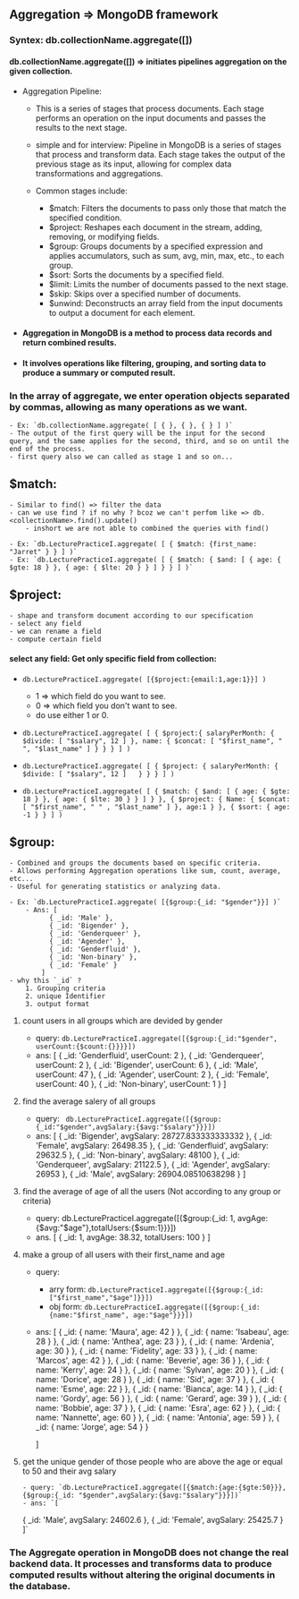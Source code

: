 ## Aggregation => MongoDB framework

### Syntex: db.collectionName.aggregate([])

#### db.collectionName.aggregate([]) => initiates pipelines aggregation on the given collection.

- Aggregation Pipeline:

  - This is a series of stages that process documents. Each stage performs an operation on the input documents and passes the results to the next stage.
  - simple and for interview: Pipeline in MongoDB is a series of stages that process and transform data. Each stage takes the output of the previous stage as its input, allowing for complex data transformations and aggregations.

  - Common stages include:

    - $match: Filters the documents to pass only those that match the specified condition.
    - $project: Reshapes each document in the stream, adding, removing, or modifying fields.
    - $group: Groups documents by a specified expression and applies accumulators, such as sum, avg, min, max, etc., to each group.
    - $sort: Sorts the documents by a specified field.
    - $limit: Limits the number of documents passed to the next stage.
    - $skip: Skips over a specified number of documents.
    - $unwind: Deconstructs an array field from the input documents to output a document for each element.

- #### Aggregation in MongoDB is a method to process data records and return combined results.
- #### It involves operations like filtering, grouping, and sorting data to produce a summary or computed result.

### In the array of aggregate, we enter operation objects separated by commas, allowing as many operations as we want.

    - Ex: `db.collectionName.aggregate( [ { }, { }, { } ] )`
    - The output of the first query will be the input for the second query, and the same applies for the second, third, and so on until the end of the process.
    - first query also we can called as stage 1 and so on...

## $match:

    - Similar to find() => filter the data
    - can we use find ? if no why ? bcoz we can't perfom like => db.<collectionName>.find().update()
        - inshort we are not able to combined the queries with find()

    - Ex: `db.LecturePracticeI.aggregate( [ { $match: {first_name: "Jarret" } } ] )`
    - Ex: `db.LecturePracticeI.aggregate( [ { $match: { $and: [ { age: { $gte: 18 } }, { age: { $lte: 20 } } ] } } ] )`

## $project:

    - shape and transform document according to our specification
    - select any field
    - we can rename a field
    - compute certain field

#### select any field: Get only specific field from collection:

- `db.LecturePracticeI.aggregate( [{$project:{email:1,age:1}}] )`

  - 1 => which field do you want to see.
  - 0 => which field you don't want to see.
  - do use either 1 or 0.

- `db.LecturePracticeI.aggregate( [ { $project:{ salaryPerMonth: { $divide: [ "$salary", 12 ] }, name: { $concat: [ "$first_name", " ", "$last_name" ] } } } ] )`

- `db.LecturePracticeI.aggregate( [ { $project: { salaryPerMonth: { $divide: [ "$salary", 12 ]   } } } ] )`

- `db.LecturePracticeI.aggregate( [ { $match: { $and: [ { age: { $gte: 18 } }, { age: { $lte: 30 } } ] } }, { $project: { Name: { $concat: [ "$first_name", " " , "$last_name" ] }, age:1 } }, { $sort: { age: -1 } } ] )`

## $group:

    - Combined and groups the documents based on specific criteria.
    - Allows performing Aggregation operations like sum, count, average, etc...
    - Useful for generating statistics or analyzing data.

    - Ex: `db.LecturePracticeI.aggregate( [{$group:{_id: "$gender"}}] )`
        - Ans: [
              { _id: 'Male' },
              { _id: 'Bigender' },
              { _id: 'Genderqueer' },
              { _id: 'Agender' },
              { _id: 'Genderfluid' },
              { _id: 'Non-binary' },
              { _id: 'Female' }
            ]
    - why this `_id` ?
        1. Grouping criteria
        2. unique Identifier
        3. output format

1.  count users in all groups which are devided by gender

    - query: `db.LecturePracticeI.aggregate([{$group:{_id:"$gender", userCount:{$count:{}}}}])`
    - ans: [
      { _id: 'Genderfluid', userCount: 2 },
      { _id: 'Genderqueer', userCount: 2 },
      { _id: 'Bigender', userCount: 6 },
      { _id: 'Male', userCount: 47 },
      { _id: 'Agender', userCount: 2 },
      { _id: 'Female', userCount: 40 },
      { _id: 'Non-binary', userCount: 1 }
      ]

2.  find the average salery of all groups

    - query: ` db.LecturePracticeI.aggregate([{$group:{_id:"$gender",avgSalary:{$avg:"$salary"}}}])`
    - ans: [
      { _id: 'Bigender', avgSalary: 28727.833333333332 },
      { _id: 'Female', avgSalary: 26498.35 },
      { _id: 'Genderfluid', avgSalary: 29632.5 },
      { _id: 'Non-binary', avgSalary: 48100 },
      { _id: 'Genderqueer', avgSalary: 21122.5 },
      { _id: 'Agender', avgSalary: 26953 },
      { _id: 'Male', avgSalary: 26904.08510638298 }
      ]

3.  find the average of age of all the users (Not according to any group or criteria)

    - query: db.LecturePracticeI.aggregate([{$group:{_id: 1, avgAge:{$avg:"$age"},totalUsers:{$sum:1}}}])
    - ans. [ { _id: 1, avgAge: 38.32, totalUsers: 100 } ]

4.  make a group of all users with their first_name and age

    - query:
      - arry form: `db.LecturePracticeI.aggregate([{$group:{_id:["$first_name","$age"]}}])`
      - obj form: `db.LecturePracticeI.aggregate([{$group:{_id:{name:"$first_name", age:"$age"}}}])`
    - ans: [
      { \_id: { name: 'Maura', age: 42 } },
      { \_id: { name: 'Isabeau', age: 28 } },
      { \_id: { name: 'Anthea', age: 23 } },
      { \_id: { name: 'Ardenia', age: 30 } },
      { \_id: { name: 'Fidelity', age: 33 } },
      { \_id: { name: 'Marcos', age: 42 } },
      { \_id: { name: 'Beverie', age: 36 } },
      { \_id: { name: 'Kerry', age: 24 } },
      { \_id: { name: 'Sylvan', age: 20 } },
      { \_id: { name: 'Dorice', age: 28 } },
      { \_id: { name: 'Sid', age: 37 } },
      { \_id: { name: 'Esme', age: 22 } },
      { \_id: { name: 'Bianca', age: 14 } },
      { \_id: { name: 'Gordy', age: 56 } },
      { \_id: { name: 'Gerard', age: 39 } },
      { \_id: { name: 'Bobbie', age: 37 } },
      { \_id: { name: 'Esra', age: 62 } },
      { \_id: { name: 'Nannette', age: 60 } },
      { \_id: { name: 'Antonia', age: 59 } },
      { \_id: { name: 'Jorge', age: 54 } }

      ]

5.  get the unique gender of those people who are above the age or equal to 50 and their avg salary

        - query: `db.LecturePracticeI.aggregate([{$match:{age:{$gte:50}}},{$group:{_id: "$gender",avgSalary:{$avg:"$salary"}}}])`
        - ans: `[

    { \_id: 'Male', avgSalary: 24602.6 },
    { \_id: 'Female', avgSalary: 25425.7 }
    ]`

### The Aggregate operation in MongoDB does not change the real backend data. It processes and transforms data to produce computed results without altering the original documents in the database.
